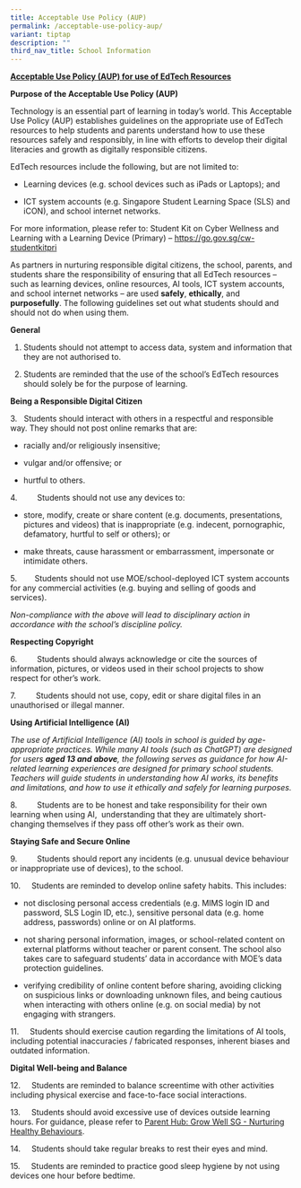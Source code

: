 ```yaml
---
title: Acceptable Use Policy (AUP)
permalink: /acceptable-use-policy-aup/
variant: tiptap
description: ""
third_nav_title: School Information
---
```

<p><strong><u>Acceptable Use Policy (AUP) for use of EdTech Resources</u></strong>
</p>
<p><strong>Purpose of the Acceptable Use Policy (AUP)</strong>
</p>
<p>Technology is an essential part of learning in today’s world. This Acceptable
Use Policy (AUP) establishes guidelines on the appropriate use of EdTech
resources to help students and parents understand how to use these resources
safely and responsibly, in line with efforts to develop their digital literacies
and growth as digitally responsible citizens.</p>
<p>EdTech resources include the following, but are not limited to:</p>
<ul data-tight="true" class="tight">
<li>
<p>Learning devices (e.g. school devices such as iPads or Laptops); and</p>
</li>
<li>
<p>ICT system accounts (e.g. Singapore Student Learning Space (SLS) and iCON),
and school internet networks.</p>
</li>
</ul>
<p>For more information, please refer to: Student Kit on Cyber Wellness and
Learning with a Learning Device (Primary) – <a href="https://go.gov.sg/cw-studentkitpri" rel="noopener noreferrer nofollow" target="_blank">https://go.gov.sg/cw-studentkitpri</a>
</p>
<p>As partners in nurturing responsible digital citizens, the school, parents,
and students share the responsibility of ensuring that all EdTech resources
– such as learning devices, online resources, AI tools, ICT system accounts,
and school internet networks – are used <strong>safely</strong>, <strong>ethically</strong>,
and <strong>purposefully</strong>. The following guidelines set out what
students should and should not do when using them.</p>
<p><strong>General</strong>
</p>
<ol data-tight="true" class="tight">
<li>
<p>Students should not attempt to access data, system and information that
they are not authorised to.</p>
</li>
<li>
<p>Students are reminded that the use of the school’s EdTech resources should
solely be for the purpose of learning.</p>
</li>
</ol>
<p><strong>Being a Responsible Digital Citizen</strong>
</p>
<p>3.&nbsp;&nbsp; Students should interact with others in a respectful and
responsible way. They should not post online remarks that are:</p>
<ul data-tight="true" class="tight">
<li>
<p>racially and/or religiously insensitive;</p>
</li>
<li>
<p>vulgar and/or offensive; or</p>
</li>
<li>
<p>hurtful to others.</p>
</li>
</ul>
<p>4.&nbsp;&nbsp;&nbsp;&nbsp;&nbsp;&nbsp;&nbsp;&nbsp; Students should not
use any devices to:</p>
<ul data-tight="true" class="tight">
<li>
<p>store, modify, create or share content (e.g. documents, presentations,
pictures and videos) that is inappropriate (e.g. indecent, pornographic,
defamatory, hurtful to self or others); or</p>
</li>
<li>
<p>make threats, cause harassment or embarrassment, impersonate or intimidate
others.</p>
</li>
</ul>
<p>5.&nbsp;&nbsp;&nbsp;&nbsp;&nbsp;&nbsp;&nbsp;&nbsp;Students should not
use MOE/school-deployed ICT system accounts for any commercial activities
(e.g. buying and selling of goods and services).</p>
<p><em>Non-compliance with the above will lead to disciplinary action in accordance with the school’s discipline policy.</em>
</p>
<p><strong>Respecting Copyright</strong>
</p>
<p>6.&nbsp;&nbsp;&nbsp;&nbsp;&nbsp;&nbsp;&nbsp;&nbsp; Students should always
acknowledge or cite the sources of information, pictures, or videos used
in their school projects to show respect for other’s work.</p>
<p>7.&nbsp;&nbsp;&nbsp;&nbsp;&nbsp;&nbsp;&nbsp;&nbsp; Students should not
use, copy, edit or share digital files in an unauthorised or illegal manner.</p>
<p><strong>Using Artificial Intelligence (AI)</strong>
</p>
<p><em>The use of Artificial Intelligence (AI) tools in school is guided by age-appropriate practices. While many AI tools (such as ChatGPT) are designed for users </em><strong><em>aged 13 and above</em></strong><em>, the following serves as guidance for how AI-related learning experiences are designed for primary school students. Teachers will guide students in understanding how AI works, its benefits and limitations, and how to use it ethically and safely for learning purposes.</em>
</p>
<p>8.&nbsp;&nbsp;&nbsp;&nbsp;&nbsp;&nbsp;&nbsp;&nbsp; Students are to be
honest and take responsibility for their own learning when using AI, &nbsp;understanding
that they are ultimately short-changing themselves if they pass off other’s
work as their own.</p>
<p><strong>Staying Safe and Secure Online</strong>
</p>
<p>9.&nbsp;&nbsp;&nbsp;&nbsp;&nbsp;&nbsp;&nbsp;&nbsp; Students should report
any incidents (e.g. unusual device behaviour or inappropriate use of devices),
to the school.</p>
<p>10.&nbsp;&nbsp;&nbsp;&nbsp; Students are reminded to develop online safety
habits. This includes:</p>
<ul data-tight="true" class="tight">
<li>
<p>not disclosing personal access credentials (e.g. MIMS login ID and password,
SLS Login ID, etc.), sensitive personal data (e.g. home address, passwords)
online or on AI platforms.</p>
</li>
<li>
<p>not sharing personal information, images, or school-related content on
external platforms without teacher or parent consent. The school also takes
care to safeguard students’ data in accordance with MOE’s data protection
guidelines.</p>
</li>
<li>
<p>verifying credibility of online content before sharing, avoiding clicking
on suspicious links or downloading unknown files, and being cautious when
interacting with others online (e.g. on social media) by not engaging with
strangers.</p>
</li>
</ul>
<p>11.&nbsp;&nbsp;&nbsp;&nbsp; Students should exercise caution regarding
the limitations of AI tools, including potential inaccuracies / fabricated
responses, inherent biases and outdated information.</p>
<p><strong>Digital Well-being and Balance</strong>
</p>
<p>12.&nbsp;&nbsp;&nbsp;&nbsp; Students are reminded to balance screentime
with other activities including physical exercise and face-to-face social
interactions.</p>
<p>13.&nbsp;&nbsp;&nbsp;&nbsp; Students should avoid excessive use of devices
outside learning hours. For guidance, please refer to <a href="https://www.healthhub.sg/programmes/parent-hub/grow-well-sg/nurture-healthy-behaviours/#learn-well" rel="noopener noreferrer nofollow" target="_blank">Parent Hub: Grow Well SG - Nurturing Healthy Behaviours</a>.</p>
<p>14.&nbsp;&nbsp;&nbsp;&nbsp; Students should take regular breaks to rest
their eyes and mind.</p>
<p>15.&nbsp;&nbsp;&nbsp;&nbsp; Students are reminded to practice good sleep
hygiene by not using devices one hour before bedtime.</p>